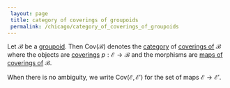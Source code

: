 ```yaml
---
 layout: page
 title: category of coverings of groupoids
 permalink: /chicago/category_of_coverings_of_groupoids
---
```

Let $\mathcal B$ be a [groupoid](https://mathgloss.github.io/MathGloss/chicago/groupoid). Then $\text{Cov}(\mathcal B)$ denotes the [category](https://mathgloss.github.io/MathGloss/chicago/category) of [coverings of](https://mathgloss.github.io/MathGloss/chicago/covering_of_groupoids) $\mathcal B$ where the objects are [coverings](https://mathgloss.github.io/MathGloss/chicago/######################coverings) $p:\mathcal E\to \mathcal B$ and the morphisms are [maps of coverings of](https://mathgloss.github.io/MathGloss/chicago/map_of_covering_of_groupoid) $\mathcal B$. 

When there is no ambiguity, we write $\text{Cov}(\mathcal E,\mathcal E')$ for the set of maps $\mathcal E\to \mathcal E'$.